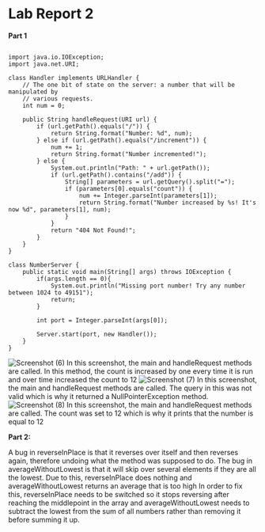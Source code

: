 # Lab Report 2
**Part 1**
```

import java.io.IOException;
import java.net.URI;

class Handler implements URLHandler {
    // The one bit of state on the server: a number that will be manipulated by
    // various requests.
    int num = 0;

    public String handleRequest(URI url) {
        if (url.getPath().equals("/")) {
            return String.format("Number: %d", num);
        } else if (url.getPath().equals("/increment")) {
            num += 1;
            return String.format("Number incremented!");
        } else {
            System.out.println("Path: " + url.getPath());
            if (url.getPath().contains("/add")) {
                String[] parameters = url.getQuery().split("=");
                if (parameters[0].equals("count")) {
                    num += Integer.parseInt(parameters[1]);
                    return String.format("Number increased by %s! It's now %d", parameters[1], num);
                }
            }
            return "404 Not Found!";
        }
    }
}

class NumberServer {
    public static void main(String[] args) throws IOException {
        if(args.length == 0){
            System.out.println("Missing port number! Try any number between 1024 to 49151");
            return;
        }

        int port = Integer.parseInt(args[0]);

        Server.start(port, new Handler());
    }
}
```
![Screenshot (6)](https://user-images.githubusercontent.com/98442414/195970029-109f4229-c184-41ed-aeaa-9584ef32ff51.png)
In this screenshot, the main and handleRequest methods are called. In this method, the count is increased by one every time it is run and over time increased the count to 12 
![Screenshot (7)](https://user-images.githubusercontent.com/98442414/195970049-d76f7fe1-6473-4e7d-87c6-e2269a0dd08b.png)
In this screenshot, the main and handleRequest methods are called. The query in this was not valid which is why it returned a NullPointerException method. 
![Screenshot (8)](https://user-images.githubusercontent.com/98442414/195970059-9a0a3b4c-7906-4ebd-9756-66c903ef9976.png)
In this screenshot, the main and handleRequest methods are called. The count was set to 12 which is why it prints that the number is equal to 12

**Part 2:** 

A bug in reverseInPlace is that it reverses over itself and then reverses again, therefore undoing what the method was supposed to do. The bug in averageWithoutLowest is that it will skip over several elements if they are all the lowest. 
Due to this, reverseInPlace does nothing and averageWithoutLowest returns an average that is too high
In order to fix this, reverseInPlace needs to be switched so it stops reversing after reaching the middlepoint in the array and averageWithoutLowest needs to subtract the lowest from the sum of all numbers rather than removing it before summing it up. 
